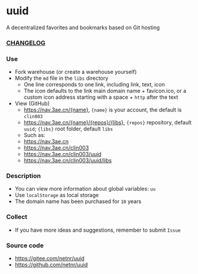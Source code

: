 # uuid
A decentralized favorites and bookmarks based on Git hosting

### [CHANGELOG](CHANGELOG.md)

### Use
- Fork warehouse (or create a warehouse yourself)
- Modify the `md` file in the `libs` directory
    - One line corresponds to one link, including link, text, icon
    - The icon defaults to the link main domain name + favicon.ico, or a custom icon address starting with a space + `http` after the text
- View (GitHub)
    - <https://nav.3ae.cn/{name}>, `{name}` is your account, the default is `clin003`
    - <https://nav.3ae.cn/{name}/{repos}/{libs}>, `{repos}` repository, default `uuid`; `{libs}` root folder, default `libs`
    -  Such as:
    - <https://nav.3ae.cn>
    - <https://nav.3ae.cn/clin003>
    - <https://nav.3ae.cn/clin003/uuid>
    - <https://nav.3ae.cn/clin003/uuid/libs>

### Description
- You can view more information about global variables: `uu`
- Use `localStorage` as local storage
- The domain name has been purchased for `10` years

### Collect
- If you have more ideas and suggestions, remember to submit `Issue`

### Source code
- <https://gitee.com/netnr/uuid>
- <https://github.com/netnr/uuid>